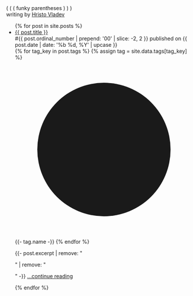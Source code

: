 ---
---
<div class="font-bold text-4xl italic text-center">
  <span class="font-mono text-2xl text-purple-400">(</span>
  <span class="font-serif text-3xl text-pink-400">(</span>
  <span class="font-sans text-4xl text-teal-400">(</span>
  <span class="font-serif text-gray-800 mx-3">funky parentheses</span>
  <span class="font-sans text-4xl text-teal-400">)</span>
  <span class="font-serif text-3xl text-pink-400">)</span>
  <span class="font-mono text-2xl text-purple-400">)</span>
</div>
<div class="font-mono text-base text-center text-gray-500 ml-16 mb-16">
  writing by <a href="https://twitter.com/hvladev" target="_blank" class="text-teal-400 hover:text-teal-400">Hristo Vladev</a>
</div>

<ul>
  {% for post in site.posts %}
    <li class="mb-10">
      <div class="mb-3">
        <div class="mb-2">
          <a href="{{ post.url }}" class="text-4xl font-heading font-medium leading-none no-underline hover:underline text-gray-800 hover:text-gray-800">
            {{ post.title }}
          </a>
        </div>
        <div class="font-mono text-sm text-gray-500">
          #{{ post.ordinal_number | prepend: '00' | slice: -2, 2 }}
          <span class="text-gray-500">published on</span>
          <time datetime="{{ post.date | date: '%Y-%m-%d' }}">{{ post.date | date: '%b %d, %Y' | upcase }}</time>
        </div>
        <div>
          {% for tag_key in post.tags %}
            {% assign tag = site.data.tags[tag_key] %}
            <span class="font-sans inline-flex items-center px-2 py-0 rounded-md text-sm font-medium leading-5 {{ tag.styles.bg }} {{ tag.styles.fg }}">
              <svg class="mr-1.5 h-2 w-2 {{ tag.styles.svg }}" fill="currentColor" viewBox="0 0 8 8">
                <circle cx="4" cy="4" r="3" />
              </svg>
              {{- tag.name -}}
            </span>
          {% endfor %}
        </div>
      </div>
      <p>
        {{- post.excerpt | remove: "<p>" | remove: "</p>" -}}
        <a href="{{ post.url }}" class="italic">...continue reading</a>
      </p>
    </li>
  {% endfor %}
</ul>
